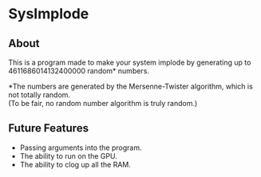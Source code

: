 # SysImplode
## About
This is a program made to make your system implode by generating up to 4611686014132400000 random* numbers. 


*The numbers are generated by the Mersenne-Twister algorithm, which is not totally random.   
(To be fair, no random number algorithm is truly random.)


## Future Features
* Passing arguments into the program.   
* The ability to run on the GPU.   
* The ability to clog up all the RAM.   